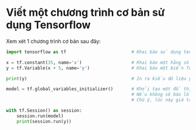 Viết một chương trình cơ bản sử dụng Tensorflow
===============================================

Xem xét 1 chương trình cơ bản sau đây:

```python
import tensorflow as tf                         # Khai báo sử dụng tensorflow

x = tf.constant(35, name='x')                   # Khai báo một hằng số
y = tf.Variable(x + 5, name='y')                # Khai báo một biến Tensor

print(y)                                        # In ra kiểu dữ liệu y, cụ thể: Tensor("y/read:0", shape=(), dtype=int32)

model = tf.global_variables_initializer()       # Khởi tạo một đồ thị phụ thuộc giữa các biến, y phụ thuộc vào x
                                                # Nếu không sẽ báo lỗi, biến phụ thuộc y chưa được khởi tạo
                                                # Chú ý, lúc này giá trị của y vẫn chưa được tính toán cho đến lúc gọi hàm run()

with tf.Session() as session:
    session.run(model)
    print(session.run(y))
```